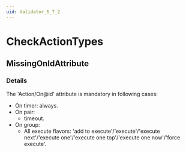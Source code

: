 ```yaml
---
uid: Validator_6_7_2
---
```


# CheckActionTypes

## MissingOnIdAttribute

<!-- Description, Properties, ... sections are auto-generated. -->
<!-- REPLACE ME AUTO-GENERATION -->

### Details

The 'Action/On@id' attribute is mandatory in following cases:
- On timer: always.
- On pair:
    - timeout.
- On group:
    - All execute flavors: 'add to execute'/'execute'/'execute next'/'execute one'/'execute one top'/'execute one now'/'force execute'.

<!-- Uncomment to add example code -->
<!--### Example code-->
